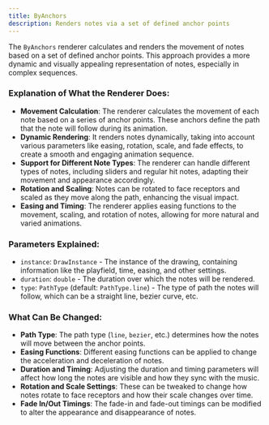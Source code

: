 ```yaml
---
title: ByAnchors
description: Renders notes via a set of defined anchor points
---
```


The `ByAnchors` renderer calculates and renders the movement of notes based on a set of defined anchor points. This approach provides a more dynamic and visually appealing representation of notes, especially in complex sequences. 

### Explanation of What the Renderer Does:

- **Movement Calculation**: The renderer calculates the movement of each note based on a series of anchor points. These anchors define the path that the note will follow during its animation.
- **Dynamic Rendering**: It renders notes dynamically, taking into account various parameters like easing, rotation, scale, and fade effects, to create a smooth and engaging animation sequence.
- **Support for Different Note Types**: The renderer can handle different types of notes, including sliders and regular hit notes, adapting their movement and appearance accordingly.
- **Rotation and Scaling**: Notes can be rotated to face receptors and scaled as they move along the path, enhancing the visual impact.
- **Easing and Timing**: The renderer applies easing functions to the movement, scaling, and rotation of notes, allowing for more natural and varied animations.

### Parameters Explained:

- `instance`: `DrawInstance` - The instance of the drawing, containing information like the playfield, time, easing, and other settings.
- `duration`: `double` - The duration over which the notes will be rendered.
- `type`: `PathType` (default: `PathType.line`) - The type of path the notes will follow, which can be a straight line, bezier curve, etc.

### What Can Be Changed:

- **Path Type**: The path type (`line`, `bezier`, etc.) determines how the notes will move between the anchor points.
- **Easing Functions**: Different easing functions can be applied to change the acceleration and deceleration of notes.
- **Duration and Timing**: Adjusting the duration and timing parameters will affect how long the notes are visible and how they sync with the music.
- **Rotation and Scale Settings**: These can be tweaked to change how notes rotate to face receptors and how their scale changes over time.
- **Fade In/Out Timings**: The fade-in and fade-out timings can be modified to alter the appearance and disappearance of notes.

